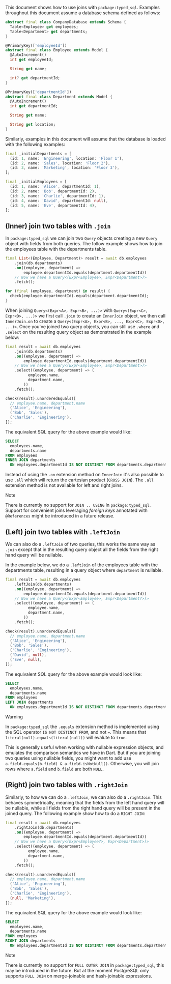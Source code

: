 This document shows how to use joins with `package:typed_sql`.
Examples throughout this document assume a database schema defined as
follows:

```dart company_test.dart#schema
abstract final class CompanyDatabase extends Schema {
  Table<Employee> get employees;
  Table<Department> get departments;
}

@PrimaryKey(['employeeId'])
abstract final class Employee extends Model {
  @AutoIncrement()
  int get employeeId;

  String get name;

  int? get departmentId;
}

@PrimaryKey(['departmentId'])
abstract final class Department extends Model {
  @AutoIncrement()
  int get departmentId;

  String get name;

  String get location;
}
```

Similarly, examples in this document will assume that the database is loaded
with the following examples:
```dart company_test.dart#initial-data
final _initialDepartments = [
  (id: 1, name: 'Engineering', location: 'Floor 1'),
  (id: 2, name: 'Sales', location: 'Floor 2'),
  (id: 3, name: 'Marketing', location: 'Floor 3'),
];

final _initialEmployees = [
  (id: 1, name: 'Alice', departmentId: 1),
  (id: 2, name: 'Bob', departmentId: 2),
  (id: 3, name: 'Charlie', departmentId: 1),
  (id: 4, name: 'David', departmentId: null),
  (id: 5, name: 'Eve', departmentId: 4),
];
```

## (Inner) join two tables with `.join`
In `package:typed_sql` we can join two `Query` objects creating a new `Query`
object with fields from both queries. The follow example shows how to join
the employees table with the departments table.

```dart company_test.dart#inner-join
final List<(Employee, Department)> result = await db.employees
    .join(db.departments)
    .on((employee, department) =>
        employee.departmentId.equals(department.departmentId))
    // Now we have a Query<(Expr<Employee>, Expr<Department>)>
    .fetch();

for (final (employee, department) in result) {
  check(employee.departmentId).equals(department.departmentId);
}
```

When joining `Query<(Expr<A>, Expr<B>, ...)>` with
`Query<(Expr<C>, Expr<D>, ...)>` we first call `.join` to create an `InnerJoin`
object, we then call `InnerJoin.on` to create a
`Query<(Expr<A>, Expr<B>, ..., Expr<C>, Expr<D>, ...)>`. Once you've joined two
query objects, you can still use `.where` and `.select` on the resulting
query object as demonstrated in the example below:

```dart company_test.dart#inner-join-select
final result = await db.employees
    .join(db.departments)
    .on((employee, department) =>
        employee.departmentId.equals(department.departmentId))
    // Now we have a Query<(Expr<Employee>, Expr<Department>)>
    .select((employee, department) => (
          employee.name,
          department.name,
        ))
    .fetch();

check(result).unorderedEquals([
  // employee.name, department.name
  ('Alice', 'Engineering'),
  ('Bob', 'Sales'),
  ('Charlie', 'Engineering'),
]);
```

The equivalent SQL query for the above example would like:
```sql
SELECT
  employees.name,
  departments.name
FROM employees
INNER JOIN departments
  ON employees.departmentId IS NOT DISTINCT FROM departments.departmentId
```

Instead of using the `.on` extension method on `InnerJoin` it's also possible to
use `.all` which will return the cartesian product (`CROSS JOIN`). The `.all`
extension method is not available for left and right joins.

> [!NOTE]
> There is currently no support for `JOIN .. USING` in `package:typed_sql`.
> Support for convenient joins leveraging _foreign keys_ annotated with
> `@References` might be introduced in a future release.


## (Left) join two tables with `.leftJoin`
We can also do a `.leftJoin` of two queries, this works the same way as `.join`
except that in the resulting query object all the fields from the right hand
query will be nullable.

In the example below, we do a `.leftJoin` of the employees table with the
departments table, resulting in a query object where `department` is nullable.

```dart company_test.dart#left-join-select
final result = await db.employees
    .leftJoin(db.departments)
    .on((employee, department) =>
        employee.departmentId.equals(department.departmentId))
    // Now we have a Query<(Expr<Employee>, Expr<Department?>)>
    .select((employee, department) => (
          employee.name,
          department.name,
        ))
    .fetch();

check(result).unorderedEquals([
  // employee.name, department.name
  ('Alice', 'Engineering'),
  ('Bob', 'Sales'),
  ('Charlie', 'Engineering'),
  ('David', null),
  ('Eve', null),
]);
```

The equivalent SQL query for the above example would look like:
```sql
SELECT
  employees.name,
  departments.name
FROM employees
LEFT JOIN departments
  ON employees.departmentId IS NOT DISTINCT FROM departments.departmentId
```

> [!WARNING]
> In `package:typed_sql` the `.equals` extension method is implemented using the
> SQL operator `IS NOT DISTINCT FROM`, and not `=`. This means that
> `literal(null).equals(literal(null))` will evalute to `true`.
>
> This is generally useful when working with nullable expression objects, and
> emulates the comparison semantics we have in Dart. But if you are joining
> two queries using nullable fields, you might want to add use
> `a.field.equals(b.field) & a.field.isNotNull()`. Otherwise, you will join
> rows where `a.field` and `b.field` are both `NULL`.


## (Right) join two tables with `.rightJoin`
Similarly, to how we can do a `.leftJoin`, we can also do a `.rightJoin`. This
behaves symmetrically, meaning that the fields from the left hand query will
be nullable, while all fields from the right hand query will be present in
the joined query. The following example show how to do a `RIGHT JOIN`:

```dart company_test.dart#right-join-select
final result = await db.employees
    .rightJoin(db.departments)
    .on((employee, department) =>
        employee.departmentId.equals(department.departmentId))
    // Now we have a Query<(Expr<Employee?>, Expr<Department>)>
    .select((employee, department) => (
          employee.name,
          department.name,
        ))
    .fetch();

check(result).unorderedEquals([
  // employee.name, department.name
  ('Alice', 'Engineering'),
  ('Bob', 'Sales'),
  ('Charlie', 'Engineering'),
  (null, 'Marketing'),
]);
```

The equivalent SQL query for the above example would look like:
```sql
SELECT
  employees.name,
  departments.name
FROM employees
RIGHT JOIN departments
  ON employees.departmentId IS NOT DISTINCT FROM departments.departmentId
```

> [!NOTE]
> There is currently no support for `FULL OUTER JOIN` in `package:typed_sql`,
> this may be introduced in the future. But at the moment PostgreSQL only
> supports `FULL JOIN` on merge-joinable and hash-joinable expressions.
